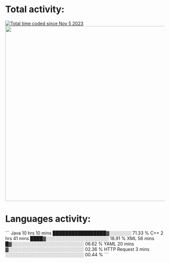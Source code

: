 <div align = "left">
  <h1>Total activity:</h1>
  <a href="https://wakatime.com/@018ba116-a548-4e9a-88d8-eaf2e6cc03e6"><img src="https://wakatime.com/badge/user/018ba116-a548-4e9a-88d8-eaf2e6cc03e6.svg" alt="Total time coded since Nov 5 2023" /></a>
</div>

<div align = "left">
  <img width = 550 src = "https://github-readme-stats.vercel.app/api?username=stukenvitalii&show_icons=true&theme=tokyonight"/>
  <p></p>
  
<!--   <img width = 550 src="https://wakatime.com/share/@018ba116-a548-4e9a-88d8-eaf2e6cc03e6/c99c7920-6b81-40fb-8bda-57e30b98c6b3.svg"/>
  <p></p> -->
<!--   <img src = "https://wakatime.com/badge/user/018ba116-a548-4e9a-88d8-eaf2e6cc03e6/project/018ba119-4770-43b6-95ad-653b520d691d.svg"/> -->
<h1>Languages activity: </h1>
<!--START_SECTION:waka-->
```
Java             10 hrs 10 mins  █████████████████▓░░░░░░░   71.33 %
C++              2 hrs 41 mins   ████▓░░░░░░░░░░░░░░░░░░░░   18.91 %
XML              56 mins         █▓░░░░░░░░░░░░░░░░░░░░░░░   06.62 %
YAML             20 mins         ▓░░░░░░░░░░░░░░░░░░░░░░░░   02.36 %
HTTP Request     3 mins          ░░░░░░░░░░░░░░░░░░░░░░░░░   00.44 %
```
<!--END_SECTION:waka-->
</div>

<!--
**stukenvitalii/stukenvitalii** is a ✨ _special_ ✨ repository because its `README.md` (this file) appears on your GitHub profile.

Here are some ideas to get you started:

- 🔭 I’m currently working on ...
- 🌱 I’m currently learning ...
- 👯 I’m looking to collaborate on ...
- 🤔 I’m looking for help with ...
- 💬 Ask me about ...
- 📫 How to reach me: ...
- 😄 Pronouns: ...
- ⚡ Fun fact: ...
-->

